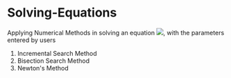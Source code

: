 # Solving-Equations
Applying Numerical Methods in solving an equation ![](https://latex.codecogs.com/svg.latex?f(x)=a_{n}*x^{n}&space;&plus;&space;a_{n-1}*x^{n-1}&space;&plus;&space;...&space;&plus;&space;a_{1}*x&space;&plus;&space;a_{0}), with the parameters entered by users

1. Incremental Search Method
2. Bisection Search Method
3. Newton's Method
